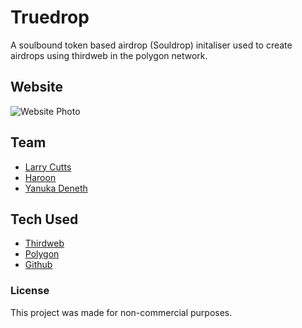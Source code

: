 # Truedrop

A soulbound token based airdrop (Souldrop) initaliser used to create airdrops using thirdweb in the polygon network.

## Website

![Website Photo](https://i.imgur.com/2DXNT08.png "Truedrop")

## Team

- [Larry Cutts](https://github.com/ljcutts)
- [Haroon](https://github.com/Haroonrules)
- [Yanuka Deneth](https://github.com/yanukadeneth99)

## Tech Used

- [Thirdweb](https://thirdweb.com/)
- [Polygon](https://polygon.technology/)
- [Github](https://github.com/)

### License

This project was made for non-commercial purposes.
